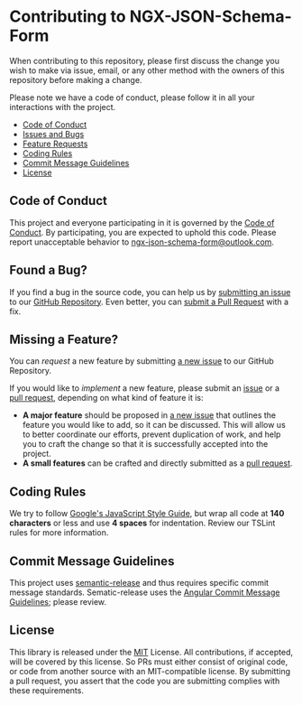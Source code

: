# Contributing to NGX-JSON-Schema-Form

When contributing to this repository, please first discuss the change you wish to make via issue,
email, or any other method with the owners of this repository before making a change. 

Please note we have a code of conduct, please follow it in all your interactions with the project.

 - [Code of Conduct](#coc)
 - [Issues and Bugs](#issue)
 - [Feature Requests](#feature)
 - [Coding Rules](#rules)
 - [Commit Message Guidelines](#commit)
 - [License](#license)

## <a name="coc"></a> Code of Conduct

This project and everyone participating in it is governed by the [Code of Conduct][code-of-conduct]. By participating, you are expected to uphold this code. Please report unacceptable behavior to [ngx-json-schema-form@outlook.com](mailto:ngx-json-schema-form@outlook.com).

## <a name="issue"></a> Found a Bug?
If you find a bug in the source code, you can help us by [submitting an issue][new-issue] to our [GitHub Repository][github]. Even better, you can [submit a Pull Request][pull-requests] with a fix.

## <a name="feature"></a> Missing a Feature?
You can *request* a new feature by submitting [a new issue][new-issue] to our GitHub Repository.

If you would like to *implement* a new feature, please submit an [issue][new-issue] or a [pull request][pull-requests], depending on what kind of feature it is:

* **A major feature** should be proposed in [a new issue][new-issue] that outlines the feature you would like to add, so it can be discussed. This will allow us to better coordinate our efforts, prevent duplication of work, and help you to craft the change so that it is successfully accepted into the project.
* **A small features** can be crafted and directly submitted as a [pull request][pull-requests].

## <a name="rules"></a> Coding Rules
We try to follow [Google's JavaScript Style Guide][js-style-guide], but wrap all code at **140 characters** or less and use **4 spaces** for indentation.  Review our TSLint rules for more information.

## <a name="commit"></a> Commit Message Guidelines
This project uses [semantic-release][semantic-release] and thus requires specific commit message standards.  Sematic-release uses the [Angular Commit Message Guidelines][angular-commit]; please review.

## <a name="license"></a> License
This library is released under the [MIT](https://opensource.org/licenses/MIT) License. All contributions, if accepted, will be covered by this license. So PRs must either consist of original code, or code from another source with an MIT-compatible license. By submitting a pull request, you assert that the code you are submitting complies with these requirements.





[code-of-conduct]: https://github.com/jscharett/ngx-json-schema-form/CODE_OF_CONDUCT.md
[new-issue]: https://github.com/jscharett/ngx-json-schema-form/issues/new
[pull-requests]: https://github.com/jscharett/ngx-json-schema-form/pulls
[github]: https://github.com/jscharett/ngx-json-schema-form
[semantic-release]: https://github.com/semantic-release/semantic-release
[angular-commit]: https://github.com/angular/angular/blob/master/CONTRIBUTING.md#commit
[js-style-guide]: https://google.github.io/styleguide/jsguide.html
